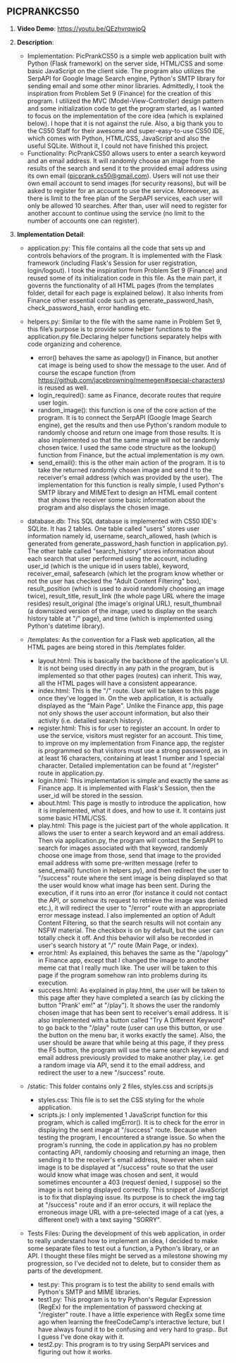 ## PICPRANKCS50
1. **Video Demo**: <https://youtu.be/QEzhvrqwjpQ>

2. **Description**:
    - Implementation: PicPrankCS50 is a simple web application built with Python (Flask framework) on the server side, HTML/CSS and some basic JavaScript on the client side. The program also utilizes the SerpAPI for Google Image Search engine, Python's SMTP library for sending email and some other minor libraries. Admittedly, I took the inspiration from Problem Set 9 (Finance) for the creation of this program. I utilized the MVC (Model-View-Controller) design pattern and some initialization code to get the program started, as I wanted to focus on the implementation of the core idea (which is explained below). I hope that it is not against the rule. Also, a big thank you to the CS50 Staff for their awesome and super-easy-to-use CS50 IDE, which comes with Python, HTML/CSS, JavaScript and also the useful SQLite. Without it, I could not have finished this project.
    - Functionality: PicPrankCS50 allows users to enter a search keyword and an email address. It will randomly choose an image from the results of the search and send it to the provided email address using its own email (picprank.cs50@gmail.com). Users will not use their own email account to send images (for security reasons), but will be asked to register for an account to use the service. Moreoever, as there is limit to the free plan of the SerpAPI services, each user will only be allowed 10 searches. After than, user will need to register for another account to continue using the service (no limit to the number of accounts one can register).

3. **Implementation Detail**:
    - application.py: This file contains all the code that sets up and controls behaviors of the program. It is implemented with the Flask framework (including Flask's Session for user registration, login/logout). I took the inspiration from Problem Set 9 (Finance) and reused some of its initialization code in this file. As the main part, it governs the functionality of all HTML pages (from the templates folder, detail for each page is explained below). It also inherits from Finance other essential code such as generate_password_hash, check_password_hash, error handling etc.

    - helpers.py: Similar to the file with the same name in Problem Set 9, this file’s purpose is to provide some helper functions to the application.py file.Declaring helper functions separately helps with code organizing and coherence.
        - error() behaves the same as apology() in Finance, but another cat image is being used to show the message to the user. And of course the escape function (from <https://github.com/jacebrowning/memegen#special-characters>) is reused as well.
        - login_required(): same as Finance, decorate routes that require user login.
        - random_image(): this function is one of the core action of the program. It is to connect the SerpAPI (Google Image Search engine), get the results and then use Python's random module to randomly choose and return one image from those results. It is also implemented so that the same image will not be randomly chosen twice. I used the same code structure as the lookup() function from Finance, but the actual implementation is my own.
        - send_email(): this is the other main action of the program. It is to take the returned randomly chosen image and send it to the receiver's email address (which was provided by the user). The implementation for this function is really simple, I used Python's SMTP library and MIMEText to design an HTML email content that shows the receiver some basic information about the program and also displays the chosen image.

    - database.db: This SQL database is implemented with CS50 IDE's SQLite. It has 2 tables. One table called "users" stores user information namely id, username, search_allowed, hash (which is generated from generate_password_hash function in application.py). The other table called "search_history" stores information about each search that user performed using the account, including user_id (which is the unique id in users table), keyword, receiver_email, safesearch (which let the program know whether or not the user has checked the "Adult Content Filtering" box), result_position (which is used to avoid randomly choosing an image twice), result_title, result_link (the whole page URL where the image resides) result_original (the image's original URL), result_thumbnail (a downsized version of the image, used to display on the search history table at "/" page), and time (which is implemented using Python's datetime library).

    - /templates: As the convention for a Flask web application, all the HTML pages are being stored in this /templates folder.
        - layout.html: This is basically the backbone of the application's UI. It is not being used directly in any path in the program, but is implemented so that other pages (routes) can inherit. This way, all the HTML pages will have a consistent appearance.
        - index.html: This is the "/" route. User will be taken to this page once they've logged in. On the web application, it is actually displayed as the "Main Page". Unlike the Finance app, this page not only shows the user account information, but also their activity (i.e. detailed search history).
        - register.html: This is for user to register an account. In order to use the service, visitors must register for an account. This time, to improve on my implementation from Finance app, the register is programmed so that visitors must use a strong password, as in at least 16 characters, containing at least 1 number and 1 special character. Detailed implementation can be found at "/register" route in application.py.
        - login.html: This implementation is simple and exactly the same as Finance app. It is implemented with Flask's Session, then the user_id will be stored in the session.
        - about.html: This page is mostly to introduce the application, how it is implemented, what it does, and how to use it. It contains just some basic HTML/CSS.
        - play.html: This page is the juiciest part of the whole application. It allows the user to enter a search keyword and an email address. Then via application.py, the program will contact the SerpAPI to search for images associated with that keyword, randomly choose one image from those, send that image to the provided email address with some pre-written message (refer to send_email() function in helpers.py), and then redirect the user to "/success" route where the sent image is being displayed so that the user would know what image has been sent. During the execution, if it runs into an error (for instance it could not contact the API, or somehow its request to retrieve the image was denied etc.), it will redirect the user to "/error" route with an appropriate error message instead. I also implemented an option of Adult Content Filtering, so that the search results will not contain any NSFW material. The checkbox is on by default, but the user can totally check it off. And this behavior will also be recorded in user's search history at "/" route (Main Page, or index).
        - error.html: As explained, this behaves the same as the "/apology" in Finance app, except that I changed the image to another meme cat that I really much like. The user will be taken to this page if the program somehow ran into problems during its execution.
        - success.html: As explained in play.html, the user will be taken to this page after they have completed a search (as by clicking the button "Prank' em!" at "/play"). It shows the user the randomly chosen image that has been sent to receiver's email address. It is also implemented with a button called "Try A Different Keyword" to go back to the "/play" route (user can use this button, or use the button on the menu bar, it works exactly the same). Also, the user should be aware that while being at this page, if they press the F5 button, the program will use the same search keyword and email address previously provided to make another play, i.e. get a random image via API, send it to the email address, and redirect the user to a new "/success" route.

    - /static: This folder contains only 2 files, styles.css and scripts.js
        - styles.css: This file is to set the CSS styling for the whole application.
        - scripts.js: I only implemented 1 JavaScript function for this program, which is called imgError(). It is to check for the error in displaying the sent image at "/success" route. Because when testing the program, I encountered a strange issue. So when the program's running, the code in application.py has no problem contacting API, randomly choosing and returning an image, then sending it to the receiver's email address, however when said image is to be displayed at "/success" route so that the user would know what image was chosen and sent, it would sometimes encounter a 403 (request denied, I suppose) so the image is not being displayed correctly. This snippet of JavaScript is to fix that displaying issue. Its purpose is to check the img tag at "/success" route and if an error occurs, it will replace the erroneous image URL with a pre-selected image of a cat (yes, a different one!) with a text saying "SORRY".
    
    - Tests Files: During the development of this web application, in order to really understand how to implement an idea, I decided to make some separate files to test out a function, a Python's library, or an API. I thought these files might be served as a milestone showing my progression, so I've decided not to delete, but to consider them as parts of the development.
        - test.py: This program is to test the ability to send emails with Python's SMTP and MIME libraries.
        - test1.py: This program is to try Python's Regular Expression (RegEx) for the implementation of password checking at "/register" route. I have a little experience with RegEx some time ago when learning the freeCodeCamp's interactive lecture, but I have always found it to be confusing and very hard to grasp.. But I guess I've done okay with it.
        - test2.py: This program is to try using SerpAPI services and figuring out how it works.
